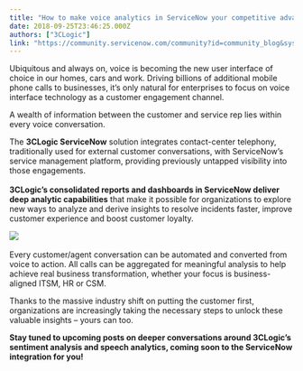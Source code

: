 ```yaml
---
title: "How to make voice analytics in ServiceNow your competitive advantage"
date: 2018-09-25T23:46:25.000Z
authors: ["3CLogic"]
link: "https://community.servicenow.com/community?id=community_blog&sys_id=0e8bc30ddb3ca3c4fff8a345ca9619ac"
---
```

<p>Ubiquitous and always on, voice is becoming the new user interface of choice in our homes, cars and work. Driving billions of additional mobile phone calls to businesses, it’s only natural for enterprises to focus on voice interface technology as a customer engagement channel.</p>
<p>A wealth of information between the customer and service rep lies within every voice conversation.</p>
<p>The <strong>3CLogic ServiceNow</strong> solution integrates contact-center telephony, traditionally used for external customer conversations, with ServiceNow’s service management platform, providing previously untapped visibility into those engagements.<br /><br /> <strong>3CLogic’s consolidated reports and dashboards in ServiceNow deliver deep analytic capabilities</strong> that make it possible for organizations to explore new ways to analyze and derive insights to resolve incidents faster, improve customer experience and boost customer loyalty.</p>
<p><img style="max-width: 100%; max-height: 480px;" src="f41b8b09db3ca3c4fff8a345ca9619ea.iix" /><br /><br /> Every customer/agent conversation can be automated and converted from voice to action. All calls can be aggregated for meaningful analysis to help achieve real business transformation, whether your focus is business-aligned ITSM, HR or CSM.</p>
<p>Thanks to the massive industry shift on putting the customer first, organizations are increasingly taking the necessary steps to unlock these valuable insights – yours can too.</p>
<p><strong>Stay tuned to upcoming posts on deeper conversations around 3CLogic’s sentiment analysis and speech analytics, coming soon to the ServiceNow integration for you!</strong></p>